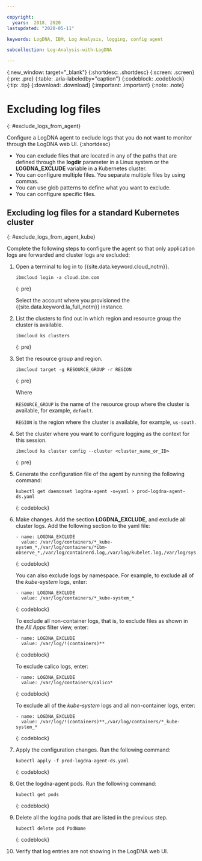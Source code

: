 ```yaml
---

copyright:
  years:  2018, 2020
lastupdated: "2020-05-11"

keywords: LogDNA, IBM, Log Analysis, logging, config agent

subcollection: Log-Analysis-with-LogDNA

---
```


{:new_window: target="_blank"}
{:shortdesc: .shortdesc}
{:screen: .screen}
{:pre: .pre}
{:table: .aria-labeledby="caption"}
{:codeblock: .codeblock}
{:tip: .tip}
{:download: .download}
{:important: .important}
{:note: .note}

# Excluding log files
{: #exclude_logs_from_agent}

Configure a LogDNA agent to exclude logs that you do not want to monitor through the LogDNA web UI. 
{:shortdesc}

* You can exclude files that are located in any of the paths that are defined through the **logdir** parameter in a Linux system or the **LOGDNA_EXCLUDE** variable in a Kubernetes cluster. 
* You can configure multiple files. You separate multiple files by using commas. 
* You can use glob patterns to define what you want to exclude. 
* You can configure specific files.



## Excluding log files for a standard Kubernetes cluster
{: #exclude_logs_from_agent_kube}


Complete the following steps to configure the agent so that only application logs are forwarded and cluster logs are excluded:

1. Open a terminal to log in to {{site.data.keyword.cloud_notm}}.

   ```
   ibmcloud login -a cloud.ibm.com
   ```
   {: pre}

   Select the account where you provisioned the {{site.data.keyword.la_full_notm}} instance.

2. List the clusters to find out in which region and resource group the cluster is available.

    ```
    ibmcloud ks clusters
    ```
    {: pre}

3. Set the resource group and region.

    ```
    ibmcloud target -g RESOURCE_GROUP -r REGION
    ```
    {: pre}

    Where 
    
    `RESOURCE_GROUP` is the name of the resource group where the cluster is available, for example, `default`.
    
    `REGION` is the region where the cluster is available, for example, `us-south`.

4. Set the cluster where you want to configure logging as the context for this session.

   ```
   ibmcloud ks cluster config --cluster <cluster_name_or_ID>
   ```
   {: pre}

5. Generate the configuration file of the agent by running the following command:

    ```
    kubectl get daemonset logdna-agent -o=yaml > prod-logdna-agent-ds.yaml
    ```
    {: codeblock}

6. Make changes. Add the section **LOGDNA_EXCLUDE**, and exclude all cluster logs. Add the following section to the yaml file:

    ```
    - name: LOGDNA_EXCLUDE
      value: /var/log/containers/*_kube-system_*,/var/log/containers/*ibm-observe_*,/var/log/containerd.log,/var/log/kubelet.log,/var/log/syslog,/var/log/ntpstats/*,/var/log/alb/*
    ```
    {: codeblock}

    You can also exclude logs by namespace. For example, to exclude all of the *kube-system* logs, enter:

    ```
    - name: LOGDNA_EXCLUDE
      value: /var/log/containers/*_kube-system_*
    ```
    {: codeblock}

    To exclude all non-container logs, that is, to exclude files as shown in the *All Apps* filter view, enter:

    ```
    - name: LOGDNA_EXCLUDE
      value: /var/log/!(containers)**
    ```
    {: codeblock}

    To exclude calico logs, enter:

    ```
    - name: LOGDNA_EXCLUDE
      value: /var/log/containers/calico*
    ```
    {: codeblock}

    To exclude all of the _kube-system_ logs and all non-container logs, enter:

    ```
    - name: LOGDNA_EXCLUDE
      value: /var/log/!(containers)**,/var/log/containers/*_kube-system_*
    ```
    {: codeblock}

7. Apply the configuration changes. Run the following command:

    ```
    kubectl apply -f prod-logdna-agent-ds.yaml
    ```
    {: codeblock}

8. Get the logdna-agent pods. Run the following command:

    ```
    kubectl get pods
    ```
    {: codeblock}

9. Delete all the logdna pods that are listed in the previous step.

    ```
    kubectl delete pod PodName
    ```
    {: codeblock}

10. Verify that log entries are not showing in the LogDNA web UI.



